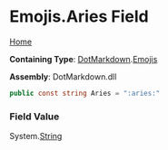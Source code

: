 # Emojis\.Aries Field

[Home](../../../README.md)

**Containing Type**: [DotMarkdown](../../README.md)\.[Emojis](../README.md)

**Assembly**: DotMarkdown\.dll

```csharp
public const string Aries = ":aries:"
```

### Field Value

System\.[String](https://docs.microsoft.com/en-us/dotnet/api/system.string)